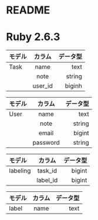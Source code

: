 # README

# Ruby 2.6.3

|モデル | カラム | データ型 |
| :--- | :---: | ---: |
| Task | name | text |
|      | note | string |
|      | user_id | biginh |


|モデル | カラム | データ型 |
| :--- | :---: | ---: |
| User | name | text |
|      | note | string |
|      | email | bigint |
|      |password| string|

|モデル | カラム | データ型 |
| :--- | :---: | ---: |
| labeling | task_id | bigint |
|      | label_id | bigint |

|モデル | カラム | データ型 |
| :--- | :---: | ---: |
| label | name | text |
